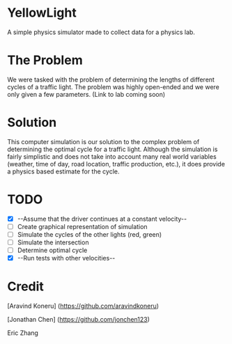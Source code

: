 YellowLight
===========

A simple physics simulator made to collect data for a physics lab. 

The Problem
===========

We were tasked with the problem of determining the lengths of different cycles of a traffic light. The problem was highly open-ended and we were only given a few parameters. (Link to lab coming soon)

Solution
========

This computer simulation is our solution to the complex problem of determining the optimal cycle for a traffic light. Although the simulation is fairly simplistic and does not take into account many real world variables (weather, time of day, road location, traffic production, etc.), it does provide a physics based estimate for the cycle. 

TODO
====

- [x] --Assume that the driver continues at a constant velocity--
- [ ] Create graphical representation of simulation 
- [ ] Simulate the cycles of the other lights (red, green)
- [ ] Simulate the intersection 
- [ ] Determine optimal cycle 
- [x] --Run tests with other velocities--

Credit
======

[Aravind Koneru] (https://github.com/aravindkoneru)

[Jonathan Chen] (https://github.com/jonchen123)

Eric Zhang

